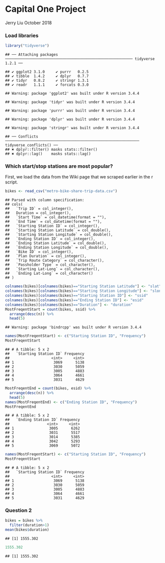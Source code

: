 Capital One Project
================
Jerry Liu
October 2018

### Load libraries

``` r
library("tidyverse")
```

    ## ── Attaching packages ────────────────────────────────────────────────────────── tidyverse 1.2.1 ──

    ## ✔ ggplot2 3.1.0     ✔ purrr   0.2.5
    ## ✔ tibble  1.4.2     ✔ dplyr   0.7.7
    ## ✔ tidyr   0.8.2     ✔ stringr 1.3.1
    ## ✔ readr   1.1.1     ✔ forcats 0.3.0

    ## Warning: package 'ggplot2' was built under R version 3.4.4

    ## Warning: package 'tidyr' was built under R version 3.4.4

    ## Warning: package 'purrr' was built under R version 3.4.4

    ## Warning: package 'dplyr' was built under R version 3.4.4

    ## Warning: package 'stringr' was built under R version 3.4.4

    ## ── Conflicts ───────────────────────────────────────────────────────────── tidyverse_conflicts() ──
    ## ✖ dplyr::filter() masks stats::filter()
    ## ✖ dplyr::lag()    masks stats::lag()

### Which start/stop stations are most popular?

First, we load the data from the Wiki page that we scraped earlier in the r script.

``` r
bikes <- read_csv("metro-bike-share-trip-data.csv")
```

    ## Parsed with column specification:
    ## cols(
    ##   `Trip ID` = col_integer(),
    ##   Duration = col_integer(),
    ##   `Start Time` = col_datetime(format = ""),
    ##   `End Time` = col_datetime(format = ""),
    ##   `Starting Station ID` = col_integer(),
    ##   `Starting Station Latitude` = col_double(),
    ##   `Starting Station Longitude` = col_double(),
    ##   `Ending Station ID` = col_integer(),
    ##   `Ending Station Latitude` = col_double(),
    ##   `Ending Station Longitude` = col_double(),
    ##   `Bike ID` = col_integer(),
    ##   `Plan Duration` = col_integer(),
    ##   `Trip Route Category` = col_character(),
    ##   `Passholder Type` = col_character(),
    ##   `Starting Lat-Long` = col_character(),
    ##   `Ending Lat-Long` = col_character()
    ## )

``` r
colnames(bikes)[colnames(bikes)=="Starting Station Latitude"] <- "slat"
colnames(bikes)[colnames(bikes)=="Starting Station Longitude"] <- "slong"
colnames(bikes)[colnames(bikes)=="Starting Station ID"] <- "ssid"
colnames(bikes)[colnames(bikes)=="Ending Station ID"] <- "esid"
colnames(bikes)[colnames(bikes)=="Duration"] <- "duration"
MostFreqentStart = count(bikes, ssid) %>%
  arrange(desc(n)) %>%
  head(5) 
```

    ## Warning: package 'bindrcpp' was built under R version 3.4.4

``` r
names(MostFreqentStart) <- c("Starting Station ID", "Frequency")
MostFreqentStart
```

    ## # A tibble: 5 x 2
    ##   `Starting Station ID` Frequency
    ##                   <int>     <int>
    ## 1                  3069      5138
    ## 2                  3030      5059
    ## 3                  3005      4883
    ## 4                  3064      4661
    ## 5                  3031      4629

``` r
MostFreqentEnd = count(bikes, esid) %>%
  arrange(desc(n)) %>%
  head(5) 
names(MostFreqentEnd) <- c("Ending Station ID", "Frequency")
MostFreqentEnd
```

    ## # A tibble: 5 x 2
    ##   `Ending Station ID` Frequency
    ##                 <int>     <int>
    ## 1                3005      6262
    ## 2                3031      5517
    ## 3                3014      5385
    ## 4                3042      5293
    ## 5                3069      5072

``` r
names(MostFreqentStart) <- c("Starting Station ID", "Frequency")
MostFreqentStart
```

    ## # A tibble: 5 x 2
    ##   `Starting Station ID` Frequency
    ##                   <int>     <int>
    ## 1                  3069      5138
    ## 2                  3030      5059
    ## 3                  3005      4883
    ## 4                  3064      4661
    ## 5                  3031      4629

### Question 2

``` r
bikes = bikes %>%
  filter(duration>1)
mean(bikes$duration)
```

    ## [1] 1555.302

``` r
1555.302
```

    ## [1] 1555.302
